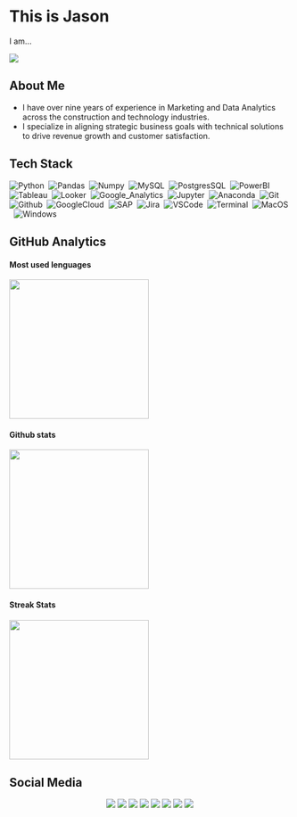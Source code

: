 # This is Jason
<p>I am...</p>
<a href="[https://github.com/DenverCoder1/readme-typing-svg](https://github.com/jasonssdev)"> <img src="https://readme-typing-svg.demolab.com?font=Fira+Code&pause=1000&color=9966FF&width=435&lines=Data+Analyst;Business+Inteligence;Python+Developer"/></a>

## About Me
* I have over nine years of experience in Marketing and Data Analytics across the construction and technology industries.
* I specialize in aligning strategic business goals with technical solutions to drive revenue growth and customer satisfaction.

## Tech Stack 

![Python](https://img.shields.io/badge/-Python-9966ff?logo=python&logoColor=f1f1f1)&nbsp;
![Pandas](https://img.shields.io/badge/-Pandas-9966ff?logo=pandas&logoColor=f1f1f1)&nbsp;
![Numpy](https://img.shields.io/badge/-Numpy-9966ff?logo=numpy&logoColor=f1f1f1)&nbsp;
![MySQL](https://img.shields.io/badge/-MySQL-9966ff?logo=mysql&logoColor=f1f1f1)&nbsp;
![PostgresSQL](https://img.shields.io/badge/-PostgresSQL-9966ff?logo=postgresql&logoColor=f1f1f1)&nbsp;
![PowerBI](https://img.shields.io/badge/-PowerBI-9966ff?logo=googleanalytics&logoColor=f1f1f1)&nbsp;
![Tableau](https://img.shields.io/badge/-Tableau-9966ff?logo=tableau&logoColor=f1f1f1)&nbsp;
![Looker](https://img.shields.io/badge/-Looker-9966ff?logo=looker&logoColor=f1f1f1)&nbsp;
![Google_Analytics](https://img.shields.io/badge/-Google_Analytics-9966ff?logo=googleanalytics&logoColor=f1f1f1)&nbsp;
![Jupyter](https://img.shields.io/badge/-Jupyter-9966ff?logo=jupyter&logoColor=f1f1f1)&nbsp;
![Anaconda](https://img.shields.io/badge/-Anaconda-9966ff?logo=anaconda&logoColor=f1f1f1)&nbsp;
![Git](https://img.shields.io/badge/-Git-9966ff?logo=git&logoColor=f1f1f1)&nbsp;
![Github](https://img.shields.io/badge/-Github-9966ff?logo=github&logoColor=f1f1f1)&nbsp;
![GoogleCloud](https://img.shields.io/badge/-Google_Cloud-9966ff?logo=googlecloud&logoColor=f1f1f1)&nbsp;
![SAP](https://img.shields.io/badge/-SAP-9966ff?logo=sap&logoColor=f1f1f1)&nbsp;
![Jira](https://badgen.net/badge/icon/Jira?icon=jira&label=&color=9966ff&labelColor=9966ff&scale=1)&nbsp;
![VSCode](https://badgen.net/badge/icon/VSCode?icon=visualstudio&label=&color=9966ff&labelColor=9966ff&scale=1)&nbsp;
![Terminal](https://badgen.net/badge/icon/Terminal?icon=terminal&label=&color=9966ff&labelColor=9966ff&scale=1)&nbsp;
![MacOS](https://img.shields.io/badge/-MacOS-9966ff?logo=apple&logoColor=f1f1f1)&nbsp;
![Windows](https://badgen.net/badge/icon/Windows?icon=windows&label=&color=9966ff&labelColor=9966ff&scale=1)&nbsp;

## GitHub Analytics

#### Most used lenguages
<a href="https://github.com/jasonssdev">
  <img height=250 align="center" src="https://github-readme-stats.vercel.app/api/top-langs/?username=jasonssdev&theme=dark&hide_border=true&bg_color=0D1117&title_color=9966ff&size_weight=0&count_weight=1&card_width=400&hide_title=true" />
</a>

#### Github stats
<a href="https://github.com/jasonssdev">
  <img height=250 align="center" src="https://github-readme-stats.vercel.app/api?username=jasonssdev&theme=dark&show_icons=true&hide_border=true&icon_color=9966ff&bg_color=0D1117&title_color=9966ff&hide_title=true&card_width=100"/>
</a>

#### Streak Stats
<a href="https://github.com/jasonssdev">
  <img height=250 align="center" src="https://streak-stats.demolab.com/?user=jasonssdev&theme=dark&hide_border=true&date_format=M%20j%5B%2C%20Y%5D&mode=weekly&card_width=400&card_height=200&hide_border=true&icon_color=9966ff&background=0D1117&stroke=9966ff&ring=9966ff&currStreakLabel=9966ff&fire=9966ff"/>
</a>

## Social Media 

<p align="center">
<a href="https://www.youtube.com/@jasonssdev" target=”_blank”><img src="https://img.shields.io/badge/YouTube-FF0000?style=for-the-badge&logo=youtube&logoColor=white"/></a>
<a href="https://www.instagram.com/jasonssdev/" target=”_blank”><img src="https://img.shields.io/badge/Instagram-E4405F?style=for-the-badge&logo=instagram&logoColor=white"/></a>
<a href="https://x.com/jasonssdev" target=”_blank”><img src="https://img.shields.io/badge/x-000000?style=for-the-badge&logo=x&logoColor=white"/></a>
<a href="https://www.facebook.com/jasonssdev/" target=”_blank”><img src="https://img.shields.io/badge/Facebook-1877F2?style=for-the-badge&logo=facebook&logoColor=white"/></a>
<a href="https://www.tiktok.com/@jasonssdev" target=”_blank”><img src="https://img.shields.io/badge/TikTok-000000?style=for-the-badge&logo=tiktok&logoColor=white"/></a>
<a href="https://discord.com/channels/1246892189288501340/1246892189741617194/" target=”_blank”><img src="https://img.shields.io/badge/Discord-5865F2?style=for-the-badge&logo=discord&logoColor=white"/></a>
<a href="https://www.twitch.tv/jasonssdev" target=”_blank”><img src="https://img.shields.io/badge/Twitch-9146FF?style=for-the-badge&logo=twitch&logoColor=white"/></a>
<a href="https://www.threads.net/@jasonssdev" target=”_blank”><img src="https://img.shields.io/badge/Threads-000000?style=for-the-badge&logo=Threads&logoColor=white"/></a>


